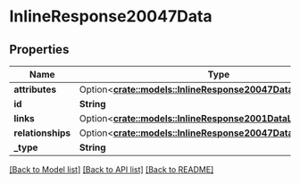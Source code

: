# InlineResponse20047Data

## Properties

Name | Type | Description | Notes
------------ | ------------- | ------------- | -------------
**attributes** | Option<[**crate::models::InlineResponse20047DataAttributes**](inline_response_200_47_data_attributes.md)> |  | [optional]
**id** | **String** |  | 
**links** | Option<[**crate::models::InlineResponse2001DataLinks**](inline_response_200_1_data_links.md)> |  | [optional]
**relationships** | Option<[**crate::models::InlineResponse20047DataRelationships**](inline_response_200_47_data_relationships.md)> |  | [optional]
**_type** | **String** |  | 

[[Back to Model list]](../README.md#documentation-for-models) [[Back to API list]](../README.md#documentation-for-api-endpoints) [[Back to README]](../README.md)


